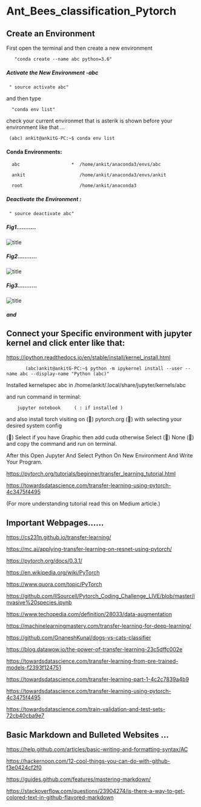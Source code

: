 # Ant_Bees_classification_Pytorch

 ## Create an Environment
 

First open the terminal and then create a new environment


       "conda create --name abc python=3.6"


##### Activate the New Environment -abc


     " source activate abc"


 and then type 


      "conda env list"


 check your current environmet that is  asterik is shown before your environment like that ...


     (abc) ankit@ankitG-PC:~$ conda env list


   #### Conda Environments:


      abc                   *  /home/ankit/anaconda3/envs/abc
 
      ankit                    /home/ankit/anaconda3/envs/ankit
 
      root                     /home/ankit/anaconda3


##### Deactivate the Environment :


     " source deactivate abc"


##### Fig1...........


 ![title](https://github.com/ankitAMD/1Ant_Bees_classification_Pytorch/blob/master/environment1.png)


##### Fig2...........


 ![title](https://github.com/ankitAMD/1Ant_Bees_classification_Pytorch/blob/master/environment2.png)


##### Fig3...........


 ![title](https://github.com/ankitAMD/1Ant_Bees_classification_Pytorch/blob/master/environment3.png)



##### and 


##  Connect your Specific environment with jupyter kernel and click enter like that:


https://ipython.readthedocs.io/en/stable/install/kernel_install.html
 

           (abc)ankit@ankitG-PC:~$ python -m ipykernel install --user --name abc --display-name "Python (abc)"
           

Installed kernelspec abc in /home/ankit/.local/share/jupyter/kernels/abc

and run command in terminal:
           
           
        jupyter notebook     ( : if installed )



and also install  torch  visiting on (&#x1F34E;) pytorch.org  (&#x1F34E;) with selecting your desired system config

(&#x1F34F;) Select if you have Graphic then add cuda otherwise Select (&#x1F534;) None  (&#x1F534;) and copy the command and run on terminal.


After this Open Jupyter And Select Python On New Environment And Write Your Program.


https://pytorch.org/tutorials/beginner/transfer_learning_tutorial.html


https://towardsdatascience.com/transfer-learning-using-pytorch-4c3475f4495       

(For more understanding tutorial read this on Medium article.)



## Important Webpages......


https://cs231n.github.io/transfer-learning/

https://mc.ai/applying-transfer-learning-on-resnet-using-pytorch/

https://pytorch.org/docs/0.3.1/

https://en.wikipedia.org/wiki/PyTorch

https://www.quora.com/topic/PyTorch

https://github.com/llSourcell/Pytorch_Coding_Challenge_LIVE/blob/master/invasive%20species.ipynb

https://www.techopedia.com/definition/28033/data-augmentation

https://machinelearningmastery.com/transfer-learning-for-deep-learning/

https://github.com/GnaneshKunal/dogs-vs-cats-classifier

https://blog.datawow.io/the-power-of-transfer-learning-23c5dffc002e

https://towardsdatascience.com/transfer-learning-from-pre-trained-models-f2393f124751

https://towardsdatascience.com/transfer-learning-part-1-4c2c7839a4b9

https://towardsdatascience.com/transfer-learning-using-pytorch-4c3475f4495

https://towardsdatascience.com/train-validation-and-test-sets-72cb40cba9e7



## Basic Markdown and Bulleted Websites ...


https://help.github.com/articles/basic-writing-and-formatting-syntax/AC

https://hackernoon.com/12-cool-things-you-can-do-with-github-f3e0424cf2f0

https://guides.github.com/features/mastering-markdown/

https://stackoverflow.com/questions/23904274/is-there-a-way-to-get-colored-text-in-github-flavored-markdown

